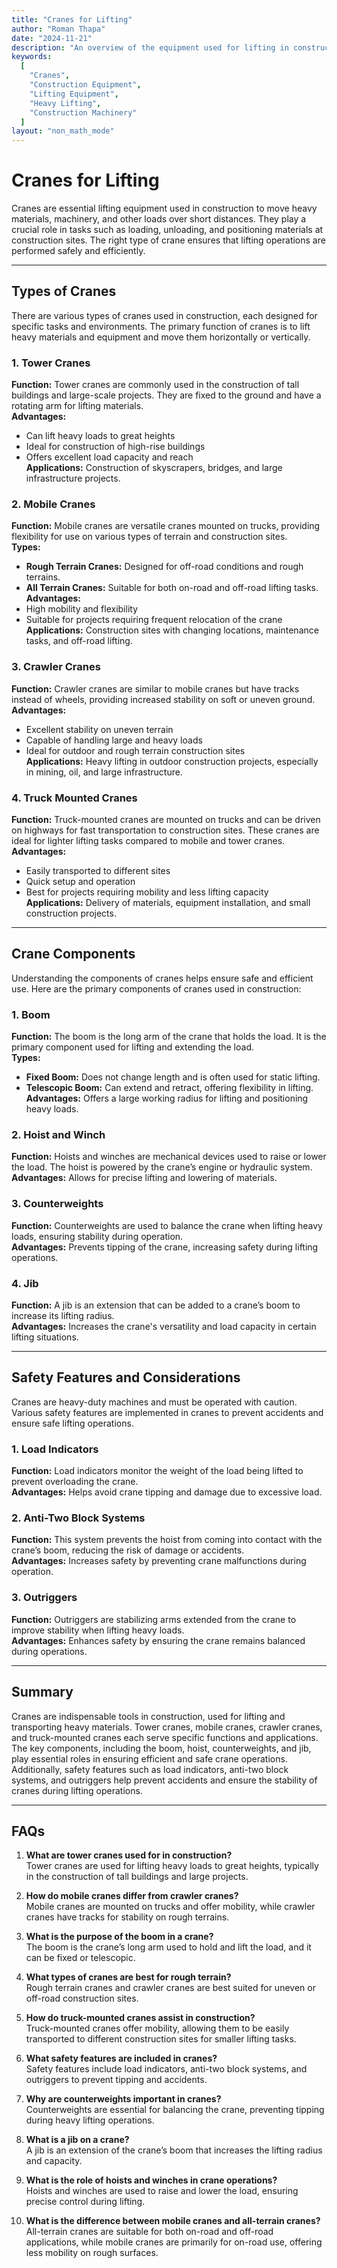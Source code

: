 ```yaml
---
title: "Cranes for Lifting"
author: "Roman Thapa"
date: "2024-11-21"
description: "An overview of the equipment used for lifting in construction, focusing on cranes and their applications."
keywords:
  [
    "Cranes",
    "Construction Equipment",
    "Lifting Equipment",
    "Heavy Lifting",
    "Construction Machinery"
  ]
layout: "non_math_mode"
---
```


# Cranes for Lifting

Cranes are essential lifting equipment used in construction to move heavy materials, machinery, and other loads over short distances. They play a crucial role in tasks such as loading, unloading, and positioning materials at construction sites. The right type of crane ensures that lifting operations are performed safely and efficiently.

---

## Types of Cranes

There are various types of cranes used in construction, each designed for specific tasks and environments. The primary function of cranes is to lift heavy materials and equipment and move them horizontally or vertically.

### 1. **Tower Cranes**
   **Function:** Tower cranes are commonly used in the construction of tall buildings and large-scale projects. They are fixed to the ground and have a rotating arm for lifting materials.  
   **Advantages:**  
   - Can lift heavy loads to great heights  
   - Ideal for construction of high-rise buildings  
   - Offers excellent load capacity and reach  
   **Applications:** Construction of skyscrapers, bridges, and large infrastructure projects.

### 2. **Mobile Cranes**
   **Function:** Mobile cranes are versatile cranes mounted on trucks, providing flexibility for use on various types of terrain and construction sites.  
   **Types:**  
   - **Rough Terrain Cranes:** Designed for off-road conditions and rough terrains.  
   - **All Terrain Cranes:** Suitable for both on-road and off-road lifting tasks.  
   **Advantages:**  
   - High mobility and flexibility  
   - Suitable for projects requiring frequent relocation of the crane  
   **Applications:** Construction sites with changing locations, maintenance tasks, and off-road lifting.

### 3. **Crawler Cranes**
   **Function:** Crawler cranes are similar to mobile cranes but have tracks instead of wheels, providing increased stability on soft or uneven ground.  
   **Advantages:**  
   - Excellent stability on uneven terrain  
   - Capable of handling large and heavy loads  
   - Ideal for outdoor and rough terrain construction sites  
   **Applications:** Heavy lifting in outdoor construction projects, especially in mining, oil, and large infrastructure.

### 4. **Truck Mounted Cranes**
   **Function:** Truck-mounted cranes are mounted on trucks and can be driven on highways for fast transportation to construction sites. These cranes are ideal for lighter lifting tasks compared to mobile and tower cranes.  
   **Advantages:**  
   - Easily transported to different sites  
   - Quick setup and operation  
   - Best for projects requiring mobility and less lifting capacity  
   **Applications:** Delivery of materials, equipment installation, and small construction projects.

---

## Crane Components

Understanding the components of cranes helps ensure safe and efficient use. Here are the primary components of cranes used in construction:

### 1. **Boom**
   **Function:** The boom is the long arm of the crane that holds the load. It is the primary component used for lifting and extending the load.  
   **Types:**  
   - **Fixed Boom:** Does not change length and is often used for static lifting.  
   - **Telescopic Boom:** Can extend and retract, offering flexibility in lifting.  
   **Advantages:** Offers a large working radius for lifting and positioning heavy loads.

### 2. **Hoist and Winch**
   **Function:** Hoists and winches are mechanical devices used to raise or lower the load. The hoist is powered by the crane’s engine or hydraulic system.  
   **Advantages:** Allows for precise lifting and lowering of materials.

### 3. **Counterweights**
   **Function:** Counterweights are used to balance the crane when lifting heavy loads, ensuring stability during operation.  
   **Advantages:** Prevents tipping of the crane, increasing safety during lifting operations.

### 4. **Jib**
   **Function:** A jib is an extension that can be added to a crane’s boom to increase its lifting radius.  
   **Advantages:** Increases the crane's versatility and load capacity in certain lifting situations.

---

## Safety Features and Considerations

Cranes are heavy-duty machines and must be operated with caution. Various safety features are implemented in cranes to prevent accidents and ensure safe lifting operations.

### 1. **Load Indicators**
   **Function:** Load indicators monitor the weight of the load being lifted to prevent overloading the crane.  
   **Advantages:** Helps avoid crane tipping and damage due to excessive load.

### 2. **Anti-Two Block Systems**
   **Function:** This system prevents the hoist from coming into contact with the crane’s boom, reducing the risk of damage or accidents.  
   **Advantages:** Increases safety by preventing crane malfunctions during operation.

### 3. **Outriggers**
   **Function:** Outriggers are stabilizing arms extended from the crane to improve stability when lifting heavy loads.  
   **Advantages:** Enhances safety by ensuring the crane remains balanced during operations.

---

## Summary

Cranes are indispensable tools in construction, used for lifting and transporting heavy materials. Tower cranes, mobile cranes, crawler cranes, and truck-mounted cranes each serve specific functions and applications. The key components, including the boom, hoist, counterweights, and jib, play essential roles in ensuring efficient and safe crane operations. Additionally, safety features such as load indicators, anti-two block systems, and outriggers help prevent accidents and ensure the stability of cranes during lifting operations.

---

## FAQs

1. **What are tower cranes used for in construction?**  
   Tower cranes are used for lifting heavy loads to great heights, typically in the construction of tall buildings and large projects.

2. **How do mobile cranes differ from crawler cranes?**  
   Mobile cranes are mounted on trucks and offer mobility, while crawler cranes have tracks for stability on rough terrains.

3. **What is the purpose of the boom in a crane?**  
   The boom is the crane’s long arm used to hold and lift the load, and it can be fixed or telescopic.

4. **What types of cranes are best for rough terrain?**  
   Rough terrain cranes and crawler cranes are best suited for uneven or off-road construction sites.

5. **How do truck-mounted cranes assist in construction?**  
   Truck-mounted cranes offer mobility, allowing them to be easily transported to different construction sites for smaller lifting tasks.

6. **What safety features are included in cranes?**  
   Safety features include load indicators, anti-two block systems, and outriggers to prevent tipping and accidents.

7. **Why are counterweights important in cranes?**  
   Counterweights are essential for balancing the crane, preventing tipping during heavy lifting operations.

8. **What is a jib on a crane?**  
   A jib is an extension of the crane’s boom that increases the lifting radius and capacity.

9. **What is the role of hoists and winches in crane operations?**  
   Hoists and winches are used to raise and lower the load, ensuring precise control during lifting.

10. **What is the difference between mobile cranes and all-terrain cranes?**  
   All-terrain cranes are suitable for both on-road and off-road applications, while mobile cranes are primarily for on-road use, offering less mobility on rough surfaces.
